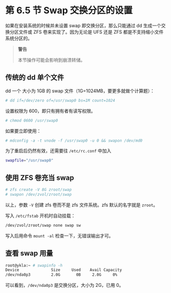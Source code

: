 # 第 6.5 节 Swap 交换分区的设置

如果在安装系统的时候并未设置 swap 即交换分区，那么只能通过 dd 生成一个交换分区文件或 ZFS 卷来实现了。因为无论是 UFS 还是 ZFS 都是不支持缩小文件系统分区的。

>**警告**
>
>本节操作可能会影响到崩溃转储。

## 传统的 dd 单个文件

dd 一个 大小为 1GB 的 swap 文件（1G=1024MB，要更多就做个计算题）：

```sh
# dd if=/dev/zero of=/usr/swap0 bs=1M count=1024
```

设置权限为 600，即只有拥有者有读写权限。

```sh
# chmod 0600 /usr/swap0
```

如果要立即使用：

```sh
# mdconfig -a -t vnode -f /usr/swap0 -u 0 && swapon /dev/md0
```

为了重启后仍然有效，还需要往 `/etc/rc.conf` 中加入

```sh
swapfile="/usr/swap0"
```

## 使用 ZFS 卷充当 swap

```sh
# zfs create -V 8G zroot/swap
# swapon /dev/zvol/zroot/swap
```

以上，参数 `-V` 创建 zfs 卷而不是 zfs 文件系统。zfs 默认的名字就是 `zroot`。

写入 `/etc/fstab` 开机时自动挂载：

```sh
/dev/zvol/zroot/swap none swap sw
```

写入后用命令 `mount -al` 检查一下，无错误输出才可。

## 查看 swap 用量


```sh
root@ykla:~ # swapinfo -h
Device              Size     Used    Avail Capacity
/dev/nda0p3         2.0G       0B     2.0G     0%
```

可以看到，`/dev/nda0p3` 是交换分区，大小为 2G，已用 0。
